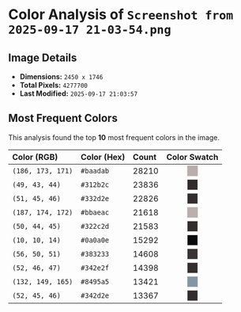 # Color Analysis of `Screenshot from 2025-09-17 21-03-54.png`

## Image Details

- **Dimensions:** `2450 x 1746`
- **Total Pixels:** `4277700`
- **Last Modified:** `2025-09-17 21:03:57`

## Most Frequent Colors

This analysis found the top **10** most frequent colors in the image.

| Color (RGB) | Color (Hex) | Count | Color Swatch |
| :--- | :--- | :--- | :---: |
| `(186, 173, 171)` | `#baadab` | 28210 | <span style='background-color:#baadab; display:inline-block; width:20px; height:20px; border:1px solid #ccc;'></span> |
| `(49, 43, 44)` | `#312b2c` | 23836 | <span style='background-color:#312b2c; display:inline-block; width:20px; height:20px; border:1px solid #ccc;'></span> |
| `(51, 45, 46)` | `#332d2e` | 22826 | <span style='background-color:#332d2e; display:inline-block; width:20px; height:20px; border:1px solid #ccc;'></span> |
| `(187, 174, 172)` | `#bbaeac` | 21618 | <span style='background-color:#bbaeac; display:inline-block; width:20px; height:20px; border:1px solid #ccc;'></span> |
| `(50, 44, 45)` | `#322c2d` | 21583 | <span style='background-color:#322c2d; display:inline-block; width:20px; height:20px; border:1px solid #ccc;'></span> |
| `(10, 10, 14)` | `#0a0a0e` | 15292 | <span style='background-color:#0a0a0e; display:inline-block; width:20px; height:20px; border:1px solid #ccc;'></span> |
| `(56, 50, 51)` | `#383233` | 14608 | <span style='background-color:#383233; display:inline-block; width:20px; height:20px; border:1px solid #ccc;'></span> |
| `(52, 46, 47)` | `#342e2f` | 14398 | <span style='background-color:#342e2f; display:inline-block; width:20px; height:20px; border:1px solid #ccc;'></span> |
| `(132, 149, 165)` | `#8495a5` | 13421 | <span style='background-color:#8495a5; display:inline-block; width:20px; height:20px; border:1px solid #ccc;'></span> |
| `(52, 45, 46)` | `#342d2e` | 13367 | <span style='background-color:#342d2e; display:inline-block; width:20px; height:20px; border:1px solid #ccc;'></span> |
